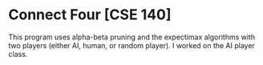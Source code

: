 # Connect Four [CSE 140]
This program uses alpha-beta pruning and the expectimax algorithms with two players (either AI, human, or random player). I worked on the AI player class.
